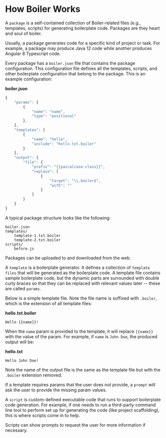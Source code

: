 # How Boiler Works

A `package` is a self-contained collection of Boiler-related files (e.g., templates,
scripts) for generating boilerplate code. Packages are they heart and soul of 
boiler. 

Usually, a package generates code for a specific kind of project or task. For 
example, a package may produce Java 12 code while another produces Angular 8 
Typescript code.

Every package has a `boiler.json` file that contains the package configuration. 
This configuration file defines all the templates, scripts, and other boilerplate 
configuration that belong to the package. This is an example configuration:

**boiler.json**
```javascript
{
	"params": [
		{
			"name": "name",
			"type": "positional"
		},
	],
	"templates": [
        {
            "name": "hello",
            "include": "hello.txt.boiler"
        }
    ],
	"output": {
		"file": {
			"prefix": "{{pascalcase-class}}",
			"replace": [
				{
					"target": "\\.boiler$",
					"with": ""
				}
			]
		}
	}
}
```

A typical package structure looks like the following:

```
boiler.json
templates/
    template-1.txt.boiler
    template-2.txt.boiler
scripts/
    before.js
```

Packages can be uploaded to and downloaded from the web.

A `template` is a boilerplate generator. It defines a collection of
`template files` that will be generated as the boilerplate code. A template file
contains sample boilerplate code, but the dynamic parts are surrounded with double
curly braces so that they can be replaced with relevant values later -- these are 
called `params`.

Below is a simple template file. Note the file name is suffixed with `.boiler`, 
which is the extension of all template files:

**hello.txt.boiler**
```
Hello {{name}}!
```

When the `name` param is provided to the template, it will replace `{{name}}` with
the value of the param. For example, if `name` is `John Doe`, the produced output
will be:

**hello.txt**
```
Hello John Doe!
```

Note the name of the output file is the same as the template file but with the `.boiler` extension removed.

If a template requires params that the user does not provide, a `prompt` will ask
the user to provide the missing param values.

A `script` is custom-defined executable code that runs to support boilerplate code
generation. For example, if one needs to run a third-party command line tool to 
perform set up for generating the code (like project scaffolding), this is where
scripts come in to help.

Scripts can show prompts to request the user for more information if necessary.